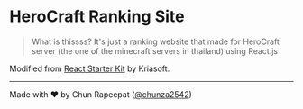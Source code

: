 # HeroCraft Ranking Site
> What is thissss? It's just a ranking website that made for HeroCraft server (the one of the minecraft servers in thailand) using React.js

Modified from [React Starter Kit](https://github.com/kriasoft/react-starter-kit) by Kriasoft.

---
Made with ♥ by Chun Rapeepat ([@chunza2542](https://facebook.com/chun42))
